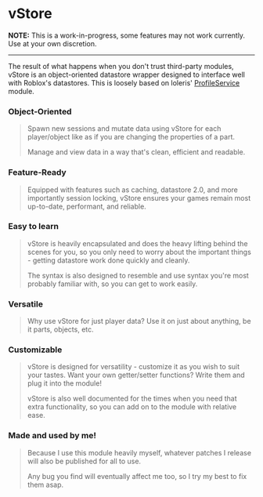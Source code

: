 # vStore
**NOTE:** This is a work-in-progress, some features may not work currently. Use at your own discretion.

--------

The result of what happens when you don't trust third-party modules, vStore is an object-oriented datastore wrapper designed to interface well with Roblox's datastores. This is loosely based on loleris' [ProfileService](https://github.com/MadStudioRoblox/ProfileService) module.





### **Object-Oriented**
> Spawn new sessions and mutate data using vStore for each player/object like as if you are changing the properties of a part. 
> 
> Manage and view data in a way that's clean, efficient and readable.

### **Feature-Ready**
> Equipped with features such as caching, datastore 2.0, and more importantly session locking, vStore ensures your games remain most up-to-date, performant, and reliable.

### **Easy to learn**
> vStore is heavily encapsulated and does the heavy lifting behind the scenes for you, so you only need to worry about the important things - getting datastore work done quickly and cleanly.
> 
> The syntax is also designed to resemble and use syntax you're most probably familiar with, so you can get to work easily.

### **Versatile**
> Why use vStore for just player data? Use it on just about anything, be it parts, objects, etc.

### **Customizable**
> vStore is designed for versatility - customize it as you wish to suit your tastes. Want your own getter/setter functions? Write them and plug it into the module! 
> 
> vStore is also well documented for the times when you need that extra functionality, so you can add on to the module with relative ease.

### **Made and used by me!**
> Because I use this module heavily myself, whatever patches I release will also be published for all to use. 
> 
> Any bug you find will eventually affect me too, so I try my best to fix them asap.
